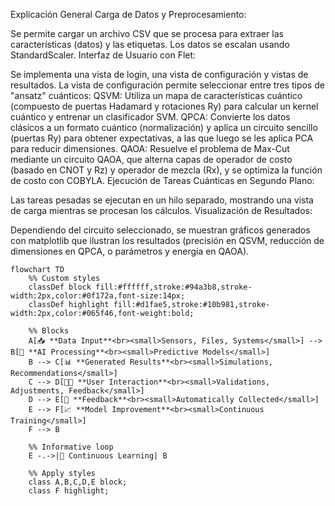 Explicación General
Carga de Datos y Preprocesamiento:

Se permite cargar un archivo CSV que se procesa para extraer las características (datos) y las etiquetas.
Los datos se escalan usando StandardScaler.
Interfaz de Usuario con Flet:

Se implementa una vista de login, una vista de configuración y vistas de resultados.
La vista de configuración permite seleccionar entre tres tipos de "ansatz" cuánticos:
QSVM: Utiliza un mapa de características cuántico (compuesto de puertas Hadamard y rotaciones Ry) para calcular un kernel cuántico y entrenar un clasificador SVM.
QPCA: Convierte los datos clásicos a un formato cuántico (normalización) y aplica un circuito sencillo (puertas Ry) para obtener expectativas, a las que luego se les aplica PCA para reducir dimensiones.
QAOA: Resuelve el problema de Max-Cut mediante un circuito QAOA, que alterna capas de operador de costo (basado en CNOT y Rz) y operador de mezcla (Rx), y se optimiza la función de costo con COBYLA.
Ejecución de Tareas Cuánticas en Segundo Plano:

Las tareas pesadas se ejecutan en un hilo separado, mostrando una vista de carga mientras se procesan los cálculos.
Visualización de Resultados:

Dependiendo del circuito seleccionado, se muestran gráficos generados con matplotlib que ilustran los resultados (precisión en QSVM, reducción de dimensiones en QPCA, o parámetros y energía en QAOA).

```mermaid
flowchart TD
    %% Custom styles
    classDef block fill:#ffffff,stroke:#94a3b8,stroke-width:2px,color:#0f172a,font-size:14px;
    classDef highlight fill:#d1fae5,stroke:#10b981,stroke-width:2px,color:#065f46,font-weight:bold;

    %% Blocks
    A[📥 **Data Input**<br><small>Sensors, Files, Systems</small>] --> B[🧠 **AI Processing**<br><small>Predictive Models</small>]
    B --> C[📊 **Generated Results**<br><small>Simulations, Recommendations</small>]
    C --> D[🧑‍💻 **User Interaction**<br><small>Validations, Adjustments, Feedback</small>]
    D --> E[🔁 **Feedback**<br><small>Automatically Collected</small>]
    E --> F[📈 **Model Improvement**<br><small>Continuous Training</small>]
    F --> B

    %% Informative loop
    E -.->|🧪 Continuous Learning| B

    %% Apply styles
    class A,B,C,D,E block;
    class F highlight;


